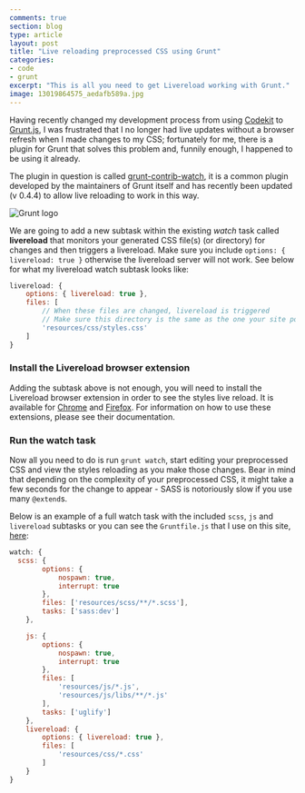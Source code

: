 ```yaml
---
comments: true
section: blog
type: article
layout: post
title: "Live reloading preprocessed CSS using Grunt"
categories:
- code
- grunt
excerpt: "This is all you need to get Livereload working with Grunt."
image: 13019864575_aedafb589a.jpg
---
```


Having recently changed my development process from using [Codekit](http://incident57.com/codekit/) to [Grunt.js](http://gruntjs.com), I was frustrated that I no longer had live updates without a browser refresh when I made changes to my CSS; fortunately for me, there is a plugin for Grunt that solves this problem and, funnily enough, I happened to be using it already.

The plugin in question is called [grunt-contrib-watch](https://github.com/gruntjs/grunt-contrib-watch), it is a common plugin developed by the maintainers of Grunt itself and has recently been updated (v 0.4.4) to allow live reloading to work in this way.

<img src="/img/posts/dist/grunt-logo.svg" alt="Grunt logo" class="no-shadow">

We are going to add a new subtask within the existing _watch_ task called **livereload** that monitors your generated CSS file(s) (or directory) for changes and then triggers a livereload. Make sure you include `options: { livereload: true }` otherwise the livereload server will not work. See below for what my livereload watch subtask looks like:

```js
livereload: {
	options: { livereload: true },
	files: [
		// When these files are changed, livereload is triggered
		// Make sure this directory is the same as the one your site points to
		'resources/css/styles.css'
	]
}
```

### Install the Livereload browser extension
Adding the subtask above is not enough, you will need to install the Livereload browser extension in order to see the styles live reload. It is available for [Chrome](https://chrome.google.com/webstore/detail/livereload/jnihajbhpnppcggbcgedagnkighmdlei) and [Firefox](https://addons.mozilla.org/en-us/firefox/addon/livereload/). For information on how to use these extensions, please see their documentation.

### Run the watch task
Now all you need to do is run `grunt watch`, start editing your preprocessed CSS and view the styles reloading as you make those changes. Bear in mind that depending on the complexity of your preprocessed CSS, it might take a few seconds for the change to appear - SASS is notoriously slow if you use many `@extend`s.

Below is an example of a full watch task with the included `scss`, `js` and `livereload` subtasks or you can see the `Gruntfile.js` that I use on this site, [here](https://github.com/mrmartineau/zander.wtf/blob/master/Gruntfile.js):

```js
watch: {
  scss: {
    	options: {
			nospawn: true,
			interrupt: true
		},
		files: ['resources/scss/**/*.scss'],
		tasks: ['sass:dev']
	},

	js: {
		options: {
			nospawn: true,
			interrupt: true
		},
		files: [
			'resources/js/*.js',
			'resources/js/libs/**/*.js'
		],
		tasks: ['uglify']
	},
	livereload: {
		options: { livereload: true },
		files: [
			'resources/css/*.css'
		]
	}
}
```
